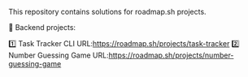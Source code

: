 This repository contains solutions for roadmap.sh projects.

📌 Backend projects:

1️⃣ Task Tracker CLI URL:https://roadmap.sh/projects/task-tracker
2️⃣️ Number Guessing Game URL:https://roadmap.sh/projects/number-guessing-game
